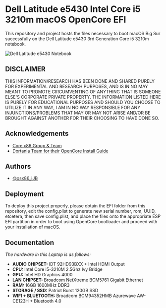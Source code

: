 
# Dell Latitude e5430 Intel Core i5 3210m macOS OpenCore EFI

This repository and project hosts the files necessary to boot macOS Big Sur successfully on the Dell Latitude e5430 3rd Generation Core i5 3210m notebook.

![Dell Latitude e5430 Notebook](https://i.ibb.co/TtHJR2j/3764-dell-latitude-e5430-3.jpg)

## DISCLAIMER

THIS INFORMATION/RESEARCH HAS BEEN DONE AND SHARED PURELY FOR EXPERIMENTAL AND RESEARCH PURPOSES, AND IS IN NO MAY MEANT TO PROMOTE CIRCUMVENTING OF ANYTHING THAT IS SOMEONE ELSE'S CORPORATE PRIVATE PROPERTY. THE INFORMATION LISTED HERE IS PURELY FOR EDUCATIONAL PURPOSES AND SHOULD YOU CHOOSE TO UTILIZE IT IN ANY WAY, I AM IN NO WAY RESPONSIBLE FOR ANY INJUNCTIONS/PROBLEMS THAT MAY OR MAY NOT ARISE AND/OR BE BROUGHT AGAINST ANOTHER FOR THEIR CHOOSING TO HAVE DONE SO.

## Acknowledgements

 - [Core x86 Group & Team](https://discord.corex86.com)
 - [Dortania Team for their OpenCore Install Guide](https://dortania.github.io/OpenCore-Install-Guide/)

## Authors

- [@osx86_iJB](https://www.github.com/osx86-ijb)
  
## Deployment

To deploy this project properly, please obtain the EFI folder from this repository, edit the config.plist to generate new serial number, rom, UUID, etcetera, then save config.plist, and place the files onto the appropriate ESP EFI partition in order to boot using OpenCore bootloader and proceed with your installation of macOS.
  
## Documentation

_*The hardware in this Laptop is as follows:*_

- **AUDIO CHIPSET:** IDT 92HD93BXX + Intel HDMI Output
- **CPU:** Intel Core i5-3210M 2.5Ghz Ivy Bridge
- **GPU:** Intel HD Graphics 4000
- **LAN CHIPSET:** Broadcom NetXtreme BCM5761 Gigabit Ethernet
- **RAM:** 16GB 1600MHz DDR3
- **STORAGE / SSD:** Patriot Burst 120GB SSD
- **WIFI + BLUETOOTH:** Broadcom BCM94352HMB Azurewave AW-CE123H + Bluetooth 4.0

